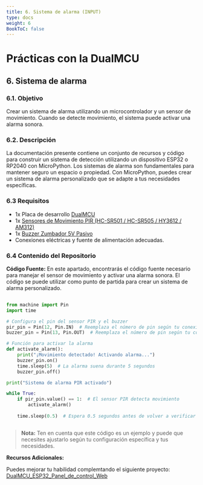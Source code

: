 ```yaml
---
title: 6. Sistema de alarma (INPUT) 
type: docs
weight: 6
BookToC: false
---
```


# Prácticas con la DualMCU

## 6. Sistema de alarma
### 6.1. Objetivo
Crear un sistema de alarma utilizando un microcontrolador y un sensor de
movimiento. Cuando se detecte movimiento, el sistema puede activar una alarma sonora.

### 6.2. Descripción
La documentación presente contiene un conjunto de recursos y código para construir un sistema de detección utilizando un dispositivo ESP32 o RP2040 con MicroPython. Los sistemas de alarma son fundamentales para mantener seguro un espacio o propiedad. Con MicroPython, puedes crear un sistema de alarma personalizado que se adapte a tus necesidades específicas.

### 6.3 Requisitos
+ 1x Placa de desarrollo [DualMCU](https://uelectronics.com/producto/unit-dualmcu-esp32-rp2040-tarjeta-de-desarrollo/)
+ 1x [Sensores de Movimiento PIR (HC-SR501 / HC-SR505 / HY3612 / AM312)](https://uelectronics.com/producto/sensores-de-movimiento-pir-hc-sr501-hc-sr505-hy3612-am312/)
+ 1x [Buzzer Zumbador 5V Pasivo](https://uelectronics.com/producto/buzzer-zumbador-5v-pasivo/)
+ Conexiones eléctricas y fuente de alimentación adecuadas.

### 6.4 Contenido del Repositorio
**Código Fuente:** En este apartado, encontrarás el código fuente necesario para manejar el sensor de movimiento y activar una alarma sonora. El código se puede utilizar como punto de partida para crear un sistema de alarma personalizado.

```python
 
from machine import Pin
import time

# Configura el pin del sensor PIR y el buzzer
pir_pin = Pin(12, Pin.IN)  # Reemplaza el número de pin según tu conexión
buzzer_pin = Pin(13, Pin.OUT)  # Reemplaza el número de pin según tu conexión

# Función para activar la alarma
def activate_alarm():
    print("¡Movimiento detectado! Activando alarma...")
    buzzer_pin.on()
    time.sleep(5)  # La alarma suena durante 5 segundos
    buzzer_pin.off()

print("Sistema de alarma PIR activado")

while True:
    if pir_pin.value() == 1:  # El sensor PIR detecta movimiento
        activate_alarm()
    
    time.sleep(0.5)  # Espera 0.5 segundos antes de volver a verificar el sensor PIR



```
> **Nota:** Ten en cuenta que este código es un ejemplo y puede que necesites ajustarlo según tu configuración específica y tus necesidades.

**Recursos Adicionales:**


Puedes mejorar tu habilidad complemtando el siguiente proyecto: [DualMCU_ESP32_Panel_de_control_Web](https://github.com/UNIT-Electronics/DualMCU_ESP32_Panel_de_control_Web)




